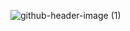![github-header-image (1)](https://github.com/ulisescastell/ulisescastell/assets/149115239/09bf9a33-52b8-441b-8cbd-a30de19ff713)

